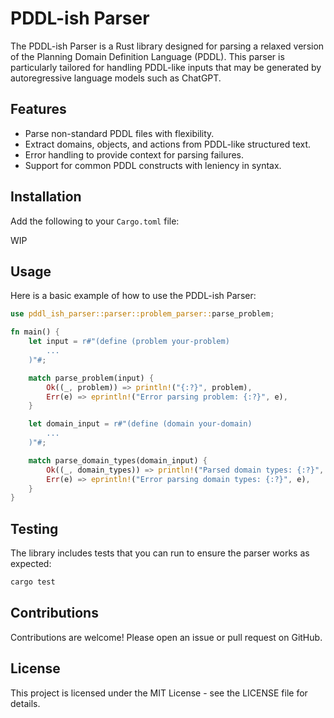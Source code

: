 # PDDL-ish Parser

The PDDL-ish Parser is a Rust library designed for parsing a relaxed version of the Planning Domain Definition Language (PDDL). This parser is particularly tailored for handling PDDL-like inputs that may be generated by autoregressive language models such as ChatGPT.

## Features

- Parse non-standard PDDL files with flexibility.
- Extract domains, objects, and actions from PDDL-like structured text.
- Error handling to provide context for parsing failures.
- Support for common PDDL constructs with leniency in syntax.

## Installation

Add the following to your `Cargo.toml` file:

WIP

## Usage

Here is a basic example of how to use the PDDL-ish Parser:

```rust
use pddl_ish_parser::parser::problem_parser::parse_problem;

fn main() {
    let input = r#"(define (problem your-problem)
        ...
    )"#;

    match parse_problem(input) {
        Ok((_, problem)) => println!("{:?}", problem),
        Err(e) => eprintln!("Error parsing problem: {:?}", e),
    }

    let domain_input = r#"(define (domain your-domain)
        ...
    )"#;

    match parse_domain_types(domain_input) {
        Ok((_, domain_types)) => println!("Parsed domain types: {:?}", domain_types),
        Err(e) => eprintln!("Error parsing domain types: {:?}", e),
    }
}
```

## Testing

The library includes tests that you can run to ensure the parser works as expected:

```bash
cargo test
```

## Contributions

Contributions are welcome! Please open an issue or pull request on GitHub.

## License

This project is licensed under the MIT License - see the LICENSE file for details.
